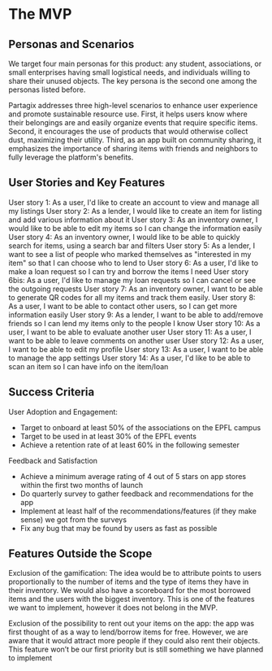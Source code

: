 # The MVP

## Personas and Scenarios

We target four main personas for this product: any student, associations, or small enterprises having small logistical needs, and individuals willing to share their unused objects. The key persona is the second one among the personas listed before.

Partagix addresses three high-level scenarios to enhance user experience and promote sustainable resource use. First, it helps users know where their belongings are and easily organize events that require specific items. Second, it encourages the use of products that would otherwise collect dust, maximizing their utility. Third, as an app built on community sharing, it emphasizes the importance of sharing items with friends and neighbors to fully leverage the platform's benefits.


## User Stories and Key Features


User story 1:
As a user, I'd like to create an account to view and manage all my listings
User story 2:
As a lender, I would like to create an item for listing and add various information about it
User story 3:
As an inventory owner, I would like to be able to edit my items so I can change the information easily
User story 4:
As an inventory owner, I would like to be able to quickly search for items, using a search bar and filters
User story 5:
As a lender, I want to see a list of people who marked themselves as "interested in my item" so that I can choose who to lend to
User story 6:
As a user, I'd like to make a loan request so I can try and borrow the items I need
User story 6bis:
As a user, I'd like to manage my loan requests so I can cancel or see the outgoing requests
User story 7:
As an inventory owner, I want to be able to generate QR codes for all my items and track them easily.
User story 8:
As a user, I want to be able to contact other users, so I can get more information easily
User story 9:
As a lender, I want to be able to add/remove friends so I can lend my items only to the people I know
User story 10:
As a user, I want to be able to evaluate another user
User story 11:
As a user, I want to be able to leave comments on another user
User story 12:
As a user, I want to be able to edit my profile
User story 13:
As a user, I want to be able to manage the app settings
User story 14:
As a user, I'd like to be able to scan an item so I can have info on the item/loan


## Success Criteria

User Adoption and Engagement:
- Target to onboard at least 50% of the associations on the EPFL campus
- Target to be used in at least 30% of the EPFL events
- Achieve a retention rate of at least 60% in the following semester

Feedback and Satisfaction
- Achieve a minimum average rating of 4 out of 5 stars on app stores within the first two months of launch
- Do quarterly survey to gather feedback and recommendations for the app
- Implement at least half of the recommendations/features (if they make sense) we got from the surveys
- Fix any bug that may be found by users as fast as possible


## Features Outside the Scope

Exclusion of the gamification: The idea would be to attribute points to users proportionally to the number of items and the type of items they have in their inventory. We would also have a scoreboard for the most borrowed items and the users with the biggest inventory. This is one of the features we want to implement, however it does not belong in the MVP.

Exclusion of the possibility to rent out your items on the app: the app was first thought of as a way to lend/borrow items for free. However, we are aware that it would attract more people if they could also rent their objects. This feature won’t be our first priority but is still something we have planned to implement


[comment]: <> (*Describe the value proposition and argue that it is:*)

[comment]: <> (*1. Easy to communicate*)

[comment]: <> (*2. Defensible*)

[comment]: <> (*3. Relevant*)

